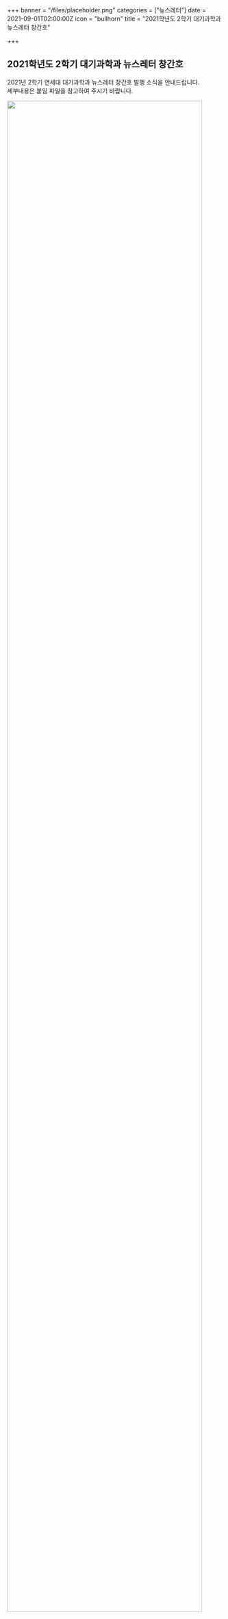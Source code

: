 +++
banner = "/files/placeholder.png"
categories = ["뉴스레터"]
date = 2021-09-01T02:00:00Z
icon = "bullhorn"
title = "2021학년도 2학기 대기과학과 뉴스레터 창간호"

+++
## **2021학년도 2학기 대기과학과 뉴스레터 창간호**

2021년 2학기 연세대 대기과학과 뉴스레터 창간호 발행 소식을 안내드립니다.  
세부내용은 붙임 파일을 참고하여 주시기 바랍니다.

<img src="/files/2021-2-vol1_newsletter.png" width="95%">

<br><br>

붙임.[**2021학년도 2학기 대기과학과 뉴스레터 창간호**](/files/2021-2-vol1_newsletter.pdf)
<br>